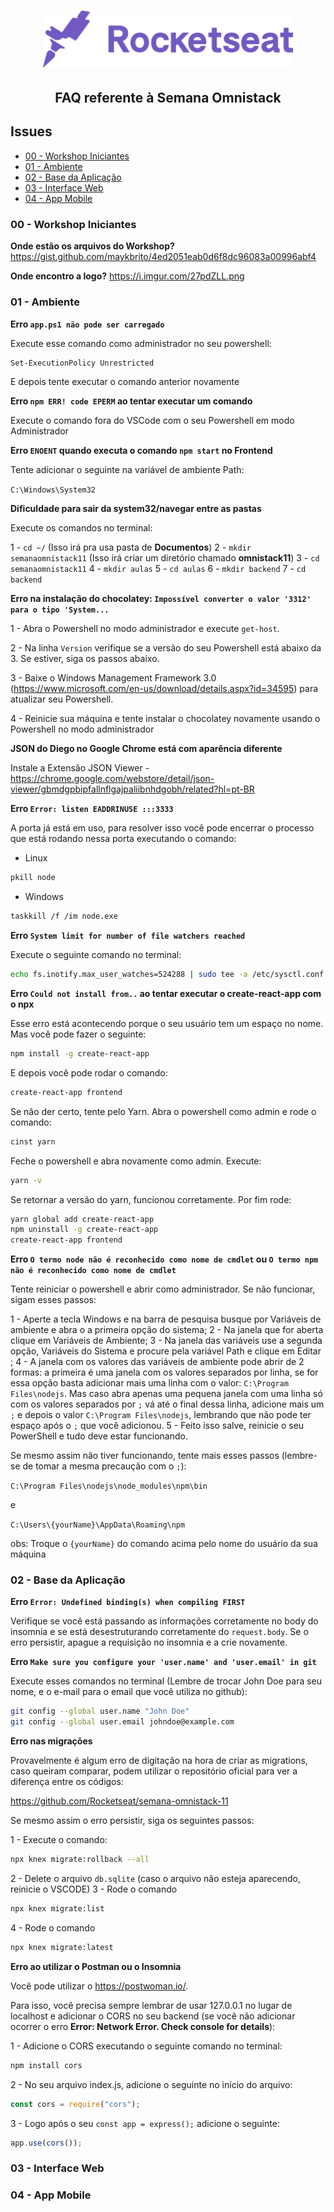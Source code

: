 <h1 align="center">
    <img alt="Semana Omnistack" src="./.github/assets/download.svg" width="400px" />
</h1>

<h2 align="center">
  FAQ referente à Semana Omnistack
</h2>

## Issues

- [00 - Workshop Iniciantes](#00-workshop-iniciantes)
- [01 - Ambiente](#01-ambiente)
- [02 - Base da Aplicação](#02-base-da-aplicação)
- [03 - Interface Web](#03-interface-web)
- [04 - App Mobile](#app-mobile)

### **00 - Workshop Iniciantes**

**Onde estão os arquivos do Workshop?**
https://gist.github.com/maykbrito/4ed2051eab0d6f8dc96083a00996abf4

**Onde encontro a logo?**
https://i.imgur.com/27pdZLL.png

### **01 - Ambiente**

**Erro `app.ps1 não pode ser carregado`**

Execute esse comando como administrador no seu powershell:

```bash
Set-ExecutionPolicy Unrestricted
```
E depois tente executar o comando anterior novamente

**Erro `npm ERR! code EPERM`  ao tentar executar um comando**

Execute o comando fora do VSCode com o seu Powershell em modo Administrador


**Erro `ENOENT` quando executa o comando `npm start` no Frontend**

Tente adicionar o seguinte na variável de ambiente Path:

`C:\Windows\System32`

**Dificuldade para sair da system32/navegar entre as pastas**

Execute os comandos no terminal:

1 - `cd ~/` (Isso irá pra usa pasta de **Documentos**)
2 - `mkdir semanaomnistack11` (Isso irá criar um diretório chamado **omnistack11**) 
3 - `cd semanaomnistack11`
4 - `mkdir aulas`
5 - `cd aulas` 
6 - `mkdir backend`
7 - `cd backend`

**Erro na instalação do chocolatey: `Impossível converter o valor '3312' para o tipo 'System...`**

1 - Abra o Powershell no modo administrador e execute `get-host`. 

2 - Na linha `Version` verifique se a versão do seu Powershell está abaixo da 3. Se estiver, siga os passos abaixo.

3 - Baixe o Windows Management Framework 3.0 (https://www.microsoft.com/en-us/download/details.aspx?id=34595) para atualizar seu Powershell.

4 - Reinicie sua máquina e tente instalar o chocolatey novamente usando o Powershell no modo administrador

**JSON do Diego no Google Chrome está com aparência diferente**

Instale a Extensão JSON Viewer - https://chrome.google.com/webstore/detail/json-viewer/gbmdgpbipfallnflgajpaliibnhdgobh/related?hl=pt-BR

**Erro `Error: listen EADDRINUSE :::3333`**

A porta já está em uso, para resolver isso você pode encerrar o processo que está rodando nessa porta executando o comando:

- Linux
```bash
pkill node
```
-  Windows
```bash
taskkill /f /im node.exe
```

**Erro `System limit for number of file watchers reached`**

Execute o seguinte comando no terminal:

```bash
echo fs.inotify.max_user_watches=524288 | sudo tee -a /etc/sysctl.conf && sudo sysctl -p
```

**Erro `Could not install from..` ao tentar executar o create-react-app com o npx**

Esse erro está acontecendo porque o seu usuário tem um espaço no nome. Mas você pode fazer o seguinte:

```bash
npm install -g create-react-app
```

E depois você pode rodar o comando:

```bash
create-react-app frontend
```

Se não der certo, tente pelo Yarn. Abra o powershell como admin e rode o comando:

```bash
cinst yarn
```

Feche o powershell e abra novamente como admin. Execute:

```bash
yarn -v
```

Se retornar a versão do yarn, funcionou corretamente. Por fim rode:

```bash
yarn global add create-react-app
npm uninstall -g create-react-app
create-react-app frontend
```

**Erro `O termo node não é reconhecido como nome de cmdlet` ou `O termo npm não é reconhecido como nome de cmdlet`**

Tente reiniciar o powershell e abrir como administrador. Se não funcionar, sigam esses passos:

1 - Aperte a tecla Windows e na barra de pesquisa busque por Variáveis de ambiente e abra o a primeira opção do sistema;
2 - Na janela que for aberta clique em Variáveis de Ambiente;
3 - Na janela das variáveis use a segunda opção, Variáveis do Sistema e procure pela variável Path e clique em Editar ;
4 - A janela com os valores das variáveis de ambiente pode abrir de 2 formas: a primeira é uma janela com os valores separados por linha, se for essa opção basta adicionar mais uma linha com o valor: `C:\Program Files\nodejs`. Mas caso abra apenas uma pequena janela com uma linha só com os valores separados por `;` vá até o final dessa linha, adicione mais um `;`  e depois o valor `C:\Program Files\nodejs`, lembrando que não pode ter espaço após o `;`  que você adicionou.
5 - Feito isso salve, reinicie o seu PowerShell e tudo deve estar funcionando.

Se mesmo assim não tiver funcionando, tente mais esses passos (lembre-se de tomar a mesma precaução com o `;`):

`C:\Program Files\nodejs\node_modules\npm\bin`

e

`C:\Users\{yourName}\AppData\Roaming\npm`

obs: Troque o `{yourName}` do comando acima pelo nome do usuário da sua máquina

### **02 - Base da Aplicação**

**Erro `Error: Undefined binding(s) when compiling FIRST`**

Verifique se você está passando as informações corretamente no body do insomnia e se está desestruturando corretamente do `request.body`. Se o erro persistir, apague a requisição no insomnia e a crie novamente.

**Erro `Make sure you configure your 'user.name' and 'user.email' in git`**

Execute esses comandos no terminal (Lembre de trocar John Doe para seu nome, e o e-mail para o email que você utiliza no github):
```bash
git config --global user.name "John Doe"
git config --global user.email johndoe@example.com
```

**Erro nas migrações**

Provavelmente é algum erro de digitação na hora de criar as migrations, caso queiram comparar, podem utilizar o repositório oficial para ver a diferença entre os códigos:

https://github.com/Rocketseat/semana-omnistack-11

Se mesmo assim o erro persistir, siga os seguintes passos:

1 - Execute o comando: 
```bash
npx knex migrate:rollback --all
```
2 - Delete o arquivo `db.sqlite` (caso o arquivo não esteja aparecendo, reinicie o VSCODE)
3 - Rode o comando 
```bash
npx knex migrate:list
```
4 - Rode o comando 
```bash
npx knex migrate:latest
```

**Erro ao utilizar o Postman ou o Insomnia**

Você pode utilizar o https://postwoman.io/.

Para isso, você precisa sempre lembrar de usar 127.0.0.1 no lugar de localhost e adicionar o CORS no seu backend (se você não adicionar ocorrer o erro **Error: Network Error. Check console for details**):

1 - Adicione o CORS executando o seguinte comando no terminal: 
```bash
npm install cors
```
2 - No seu arquivo index.js, adicione o seguinte no início do arquivo: 
```js
const cors = require("cors");
```
3 - Logo após o seu `const app = express();` adicione o seguinte:
```js
app.use(cors());
```

### **03 - Interface Web**

### **04 - App Mobile**
